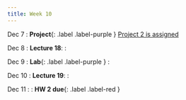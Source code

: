 ```yaml
---
title: Week 10
---
```

Dec 7
: **Project**{: .label .label-purple } [Project 2 is assigned](#)

Dec 8
: **Lecture 18**:
: [](#)

Dec 9
: **Lab**{: .label .label-purple } 
: [](#)

Dec 10
: **Lecture 19**:
: [](#)

Dec 11
: [](#)
  : **HW 2 due**{: .label .label-red }

